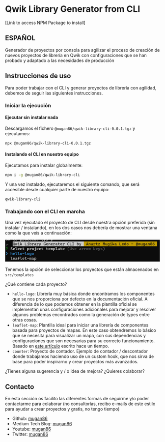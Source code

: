 # Qwik Library Generator from  CLI

[Link to access NPM Package to install]

## ESPAÑOL

Generador de proyectos por consola para agilizar el proceso de creación de nuevos proyectos de librería en Qwik con configuraciones que se han probado y adaptado a las necesidades de producción

## Instrucciones de uso

Para poder trabajar con el CLI y generar proyectos de librería con agilidad, debemos de seguir las siguientes instrucciones.

### Iniciar la ejecución

#### Ejecutar sin instalar nada

Descargamos el fichero `@mugan86/qwik-library-cli-0.0.1.tgz` y ejecutamos:

```bash
npx @mugan86/qwik-library-cli-0.0.1.tgz
```

#### Instalando el CLI en nuestro equipo

Ejecutamos para instalar globalmente:

```bash
npm i -g @mugan86/qwik-library-cli
```

Y una vez instalado, ejecutaremos el siguiente comando, que será accesible desde cualquier parte de nuestro equipo:

```bash
qwik-library-cli
```

### Trabajando con el CLI en marcha

Una vez ejecutado el proyecto de CLI desde nuestra opción preferida (sin instalar / instalando), en los dos casos nos debería de mostrar una ventana como la que veís a continuación:


![CLI Start Templates](./docs/images/cli-start-templates.png)

Tenemos la opción de seleccionar los proyectos que están almacenados en `src/templates`

¿Qué contiene cada proyecto?

- `hello-logo`: Librería muy básica donde encontramos los componentes que se nos proporciona por defecto en la documentación oficial. A diferencia de lo que podemos obtener en la plantilla oficial se implementan unas configuraciones adicionales para mejorar y resolver algunos problemas encontrados como la generación de types entre otras cosas.
- `leaflet-map`: Plantilla ideal para iniciar una librería de componentes basada para proyectos de mapas. En este caso obtendremos lo básico que se necesita para visualizar un mapa, con sus dependencias y configuraciones que son necesarias para su correcto funcionamiento. Basado en [este artículo](https://medium.com/@mugan86/qwik-integrar-mapas-con-leaflet-32435b75b4f6) escrito hace un tiempo.
- `counter`: Proyecto de contador. Ejemplo de contador / descontador donde trabajamos haciendo uso de un custom hook, que nos sirva de base para poder inspirarno y crear proyectos más avanzados.

¿Tienes alguna sugerencia y / o idea de mejora? ¿Quieres colaborar?

## Contacto

En esta sección os facilito las diferentes formas de seguirme y/o poder contactarme para colaborar (no consultorías, recibo e-mails de este estilo para ayudar a crear proyectos y gratis, no tengo tiempo)

- Github: [mugan86](https://github.com/mugan86)
- Medium Tech Blog: [mugan86](https://mugan86.medium.com/)
- Youtube: [mugan86](https://www.youtube.com/mugan86)
- Twitter: [mugan86](https://twitter.com/mugan86)
